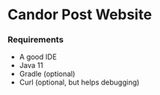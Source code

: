 # Candor Post Website

### Requirements
- A good IDE
- Java 11
- Gradle (optional)
- Curl (optional, but helps debugging)
